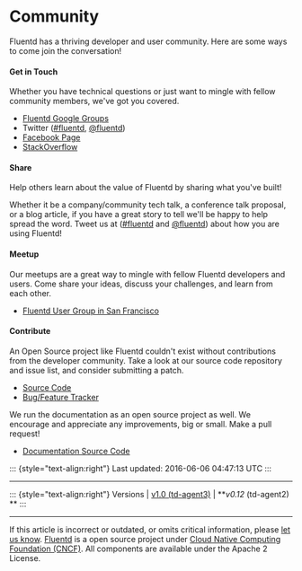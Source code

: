 Community
=========

Fluentd has a thriving developer and user community. Here are some ways
to come join the conversation!

#### Get in Touch

Whether you have technical questions or just want to mingle with fellow
community members, we've got you covered.

-   [Fluentd Google
    Groups](https://groups.google.com/forum/?fromgroups#!forum/fluentd)
-   Twitter
    ([\#fluentd](https://twitter.com/search?q=%23fluentd&src=typd&f=realtime),
    [\@fluentd](http://www.twitter.com/fluentd))
-   [Facebook
    Page](https://www.facebook.com/pages/Fluentd-Log-Everything-in-JSON/196064987183037)
-   [StackOverflow](http://stackoverflow.com/questions/tagged/fluentd?sort=newest)

#### Share

Help others learn about the value of Fluentd by sharing what you've
built!

Whether it be a company/community tech talk, a conference talk proposal,
or a blog article, if you have a great story to tell we'll be happy to
help spread the word. Tweet us at
([\#fluentd](https://twitter.com/search?q=%23fluentd&src=typd&f=realtime)
and [\@fluentd](http://www.twitter.com/fluentd)) about how you are using
Fluentd!

#### Meetup

Our meetups are a great way to mingle with fellow Fluentd developers and
users. Come share your ideas, discuss your challenges, and learn from
each other.

-   [Fluentd User Group in San
    Francisco](http://www.meetup.com/Fluentd-User-Group/)

#### Contribute

An Open Source project like Fluentd couldn't exist without contributions
from the developer community. Take a look at our source code repository
and issue list, and consider submitting a patch.

-   [Source Code](http://github.com/fluent/fluentd)
-   [Bug/Feature
    Tracker](https://github.com/fluent/fluentd/issues?state=open)

We run the documentation as an open source project as well. We encourage
and appreciate any improvements, big or small. Make a pull request!

-   [Documentation Source Code](http://github.com/fluent/fluentd-docs)

::: {style="text-align:right"}
Last updated: 2016-06-06 04:47:13 UTC
:::

------------------------------------------------------------------------

::: {style="text-align:right"}
Versions \| [v1.0 (td-agent3)](/v1.0/articles/community) \| ***v0.12*
(td-agent2) **
:::

------------------------------------------------------------------------

If this article is incorrect or outdated, or omits critical information,
please [let us
know](https://github.com/fluent/fluentd-docs/issues?state=open).
[Fluentd](http://www.fluentd.org/) is a open source project under [Cloud
Native Computing Foundation (CNCF)](https://cncf.io/). All components
are available under the Apache 2 License.
